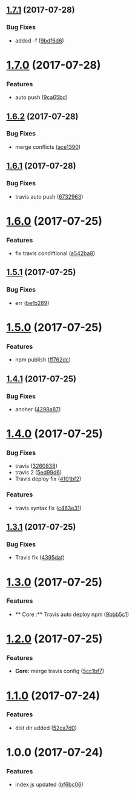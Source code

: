 <a name="1.7.1"></a>
## [1.7.1](https://github.com/lokesh-coder/filament/compare/v1.7.0...v1.7.1) (2017-07-28)


### Bug Fixes

* added -f ([9bdf6d6](https://github.com/lokesh-coder/filament/commit/9bdf6d6))



<a name="1.7.0"></a>
# [1.7.0](https://github.com/lokesh-coder/filament/compare/v1.6.2...v1.7.0) (2017-07-28)


### Features

* auto push ([9ca65bd](https://github.com/lokesh-coder/filament/commit/9ca65bd))



<a name="1.6.2"></a>
## [1.6.2](https://github.com/lokesh-coder/filament/compare/v1.6.1...v1.6.2) (2017-07-28)


### Bug Fixes

* merge conflicts ([ace1390](https://github.com/lokesh-coder/filament/commit/ace1390))



<a name="1.6.1"></a>
## [1.6.1](https://github.com/lokesh-coder/filament/compare/v1.6.0...v1.6.1) (2017-07-28)


### Bug Fixes

* travis auto push ([6732963](https://github.com/lokesh-coder/filament/commit/6732963))



<a name="1.6.0"></a>
# [1.6.0](https://github.com/lokesh-coder/filament/compare/v1.5.1...v1.6.0) (2017-07-25)


### Features

* fix travis condiftional ([a542ba8](https://github.com/lokesh-coder/filament/commit/a542ba8))



<a name="1.5.1"></a>
## [1.5.1](https://github.com/lokesh-coder/filament/compare/v1.5.0...v1.5.1) (2017-07-25)


### Bug Fixes

* err ([befb289](https://github.com/lokesh-coder/filament/commit/befb289))



<a name="1.5.0"></a>
# [1.5.0](https://github.com/lokesh-coder/filament/compare/v1.4.1...v1.5.0) (2017-07-25)


### Features

* npm publish ([ff762dc](https://github.com/lokesh-coder/filament/commit/ff762dc))



<a name="1.4.1"></a>
## [1.4.1](https://github.com/lokesh-coder/filament/compare/v1.4.0...v1.4.1) (2017-07-25)


### Bug Fixes

* anoher ([4298a87](https://github.com/lokesh-coder/filament/commit/4298a87))



<a name="1.4.0"></a>
# [1.4.0](https://github.com/lokesh-coder/filament/compare/v1.3.1...v1.4.0) (2017-07-25)


### Bug Fixes

* travis ([3260838](https://github.com/lokesh-coder/filament/commit/3260838))
* travis 2 ([5ed99d6](https://github.com/lokesh-coder/filament/commit/5ed99d6))
* Travis deploy fix ([4101bf2](https://github.com/lokesh-coder/filament/commit/4101bf2))


### Features

* travis syntax fix ([c463e31](https://github.com/lokesh-coder/filament/commit/c463e31))



<a name="1.3.1"></a>
## [1.3.1](https://github.com/lokesh-coder/filament/compare/v1.3.0...v1.3.1) (2017-07-25)


### Bug Fixes

* Travis fix ([4395daf](https://github.com/lokesh-coder/filament/commit/4395daf))



<a name="1.3.0"></a>
# [1.3.0](https://github.com/lokesh-coder/filament/compare/v1.2.0...v1.3.0) (2017-07-25)


### Features

* ** Core :** Travis auto deploy npm ([9bbb5c1](https://github.com/lokesh-coder/filament/commit/9bbb5c1))



<a name="1.2.0"></a>
# [1.2.0](https://github.com/lokesh-coder/filament/compare/v1.1.0...v1.2.0) (2017-07-25)


### Features

* **Core:** merge travis config ([5cc1bf7](https://github.com/lokesh-coder/filament/commit/5cc1bf7))



<a name="1.1.0"></a>
# [1.1.0](https://github.com/lokesh-coder/filament/compare/v1.0.0...v1.1.0) (2017-07-24)


### Features

* dist dir added ([52ca7d0](https://github.com/lokesh-coder/filament/commit/52ca7d0))



<a name="1.0.0"></a>
# 1.0.0 (2017-07-24)


### Features

* index js updated ([bf6bc06](https://github.com/lokesh-coder/filament/commit/bf6bc06))



